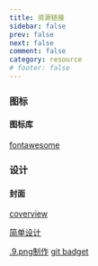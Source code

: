 ```yaml
---
title: 资源链接
sidebar: false
prev: false
next: false
comment: false
category: resource
# footer: false
---
```

### 图标
#### 图标库
<HopeIcon icon="fa-brands fa-square-font-awesome" size="35px"></HopeIcon>[fontawesome](https://fontawesome.com/)
### 设计
#### 封面
[coverview](https://coverview.vercel.app/editor)

[简单设计](https://www.jiandan.link/app/home)

[.9.png制作](https://romannurik.github.io/AndroidAssetStudio/nine-patches.html#&sourceDensity=160&name=example)
[git badget](socialify.git.ci)